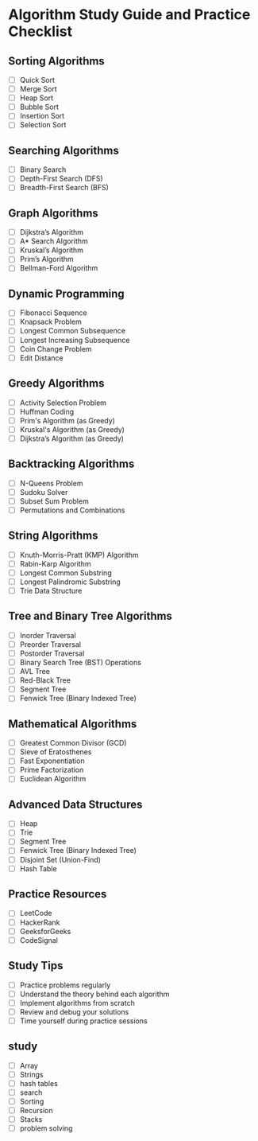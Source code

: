 
# Algorithm Study Guide and Practice Checklist

## Sorting Algorithms
- [ ] Quick Sort
- [ ] Merge Sort
- [ ] Heap Sort
- [ ] Bubble Sort
- [ ] Insertion Sort
- [ ] Selection Sort

## Searching Algorithms
- [ ] Binary Search
- [ ] Depth-First Search (DFS)
- [ ] Breadth-First Search (BFS)

## Graph Algorithms
- [ ] Dijkstra’s Algorithm
- [ ] A* Search Algorithm
- [ ] Kruskal’s Algorithm
- [ ] Prim’s Algorithm
- [ ] Bellman-Ford Algorithm

## Dynamic Programming
- [ ] Fibonacci Sequence
- [ ] Knapsack Problem
- [ ] Longest Common Subsequence
- [ ] Longest Increasing Subsequence
- [ ] Coin Change Problem
- [ ] Edit Distance

## Greedy Algorithms
- [ ] Activity Selection Problem
- [ ] Huffman Coding
- [ ] Prim's Algorithm (as Greedy)
- [ ] Kruskal's Algorithm (as Greedy)
- [ ] Dijkstra’s Algorithm (as Greedy)

## Backtracking Algorithms
- [ ] N-Queens Problem
- [ ] Sudoku Solver
- [ ] Subset Sum Problem
- [ ] Permutations and Combinations

## String Algorithms
- [ ] Knuth-Morris-Pratt (KMP) Algorithm
- [ ] Rabin-Karp Algorithm
- [ ] Longest Common Substring
- [ ] Longest Palindromic Substring
- [ ] Trie Data Structure

## Tree and Binary Tree Algorithms
- [ ] Inorder Traversal
- [ ] Preorder Traversal
- [ ] Postorder Traversal
- [ ] Binary Search Tree (BST) Operations
- [ ] AVL Tree
- [ ] Red-Black Tree
- [ ] Segment Tree
- [ ] Fenwick Tree (Binary Indexed Tree)

## Mathematical Algorithms
- [ ] Greatest Common Divisor (GCD)
- [ ] Sieve of Eratosthenes
- [ ] Fast Exponentiation
- [ ] Prime Factorization
- [ ] Euclidean Algorithm

## Advanced Data Structures
- [ ] Heap
- [ ] Trie
- [ ] Segment Tree
- [ ] Fenwick Tree (Binary Indexed Tree)
- [ ] Disjoint Set (Union-Find)
- [ ] Hash Table

## Practice Resources
- [ ] LeetCode
- [ ] HackerRank
- [ ] GeeksforGeeks
- [ ] CodeSignal

## Study Tips
- [ ] Practice problems regularly
- [ ] Understand the theory behind each algorithm
- [ ] Implement algorithms from scratch
- [ ] Review and debug your solutions
- [ ] Time yourself during practice sessions

## study 
- [ ] Array 
- [ ] Strings 
- [ ] hash tables
- [ ] search 
- [ ] Sorting 
- [ ] Recursion 
- [ ] Stacks 
- [ ] problem solving 
